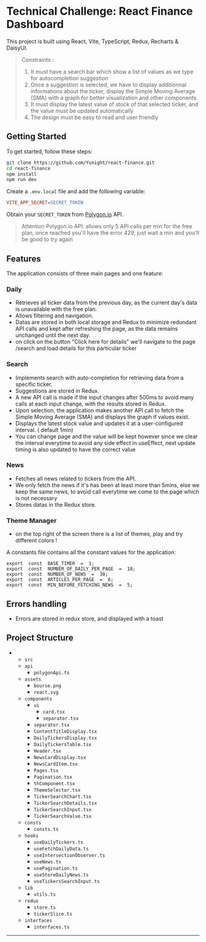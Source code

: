 

# Technical Challenge: React Finance Dashboard

This project is built using React, Vite, TypeScript, Redux, Recharts & DaisyUI. 

> Constraints :
>  1. It must have a search bar which show a list of values as we type for autocompletion suggestion
>  2. Once a suggestion is selected, we have to display additionnal informations about the ticker, display the Simple Moving
> Average (SMA) with a graph for better visualization and other components
>  3. It must display the latest value of stock of that selected ticker, and the value must be updated automatically
>  4. The design must be easy to read and user friendly

## Getting Started

To get started, follow these steps:

```bash
git clone https://github.com/Yunight/react-finance.git 
cd react-finance 
npm install 
npm run dev
```

Create a `.env.local` file and add the following variable:

```makefile
VITE_APP_SECRET=SECRET_TOKEN
```

Obtain your `SECRET_TOKEN` from [Polygon.io](https://polygon.io/) API. 
> Attention Polygon.io API. allows only 5 API calls per min for the free plan, once reached you'll have the error 429, just wait a min and you'll be good to try again

## Features

The application consists of three main pages and one feature:

### Daily

- Retrieves all ticker data from the previous day, as the current day's data is unavailable with the free plan.
- Allows filtering and navigation.
- Datas are stored in both local storage and Redux to minimize redundant API calls and kept after refreshing the page, as the data remains unchanged until the next day.
- on click on the button "Click here for details" we'll navigate to the page /search and load details for this particular ticker

### Search

- Implements search with auto-completion for retrieving data from a specific ticker.
- Suggestions are stored in Redux.
- A new API call is made if the input changes after 500ms to avoid many calls at each input change, with the results stored in Redux.
- Upon selection, the application makes another API call to fetch the Simple Moving Average (SMA) and displays the graph if values exist.
- Displays the latest stock value and updates it at a user-configured interval. ( default 1min)
- You can change page and the value will be kept however since we clear the interval everytime to avoid any side effect in useEffect, next update timing is also updated to have the correct value

### News

- Fetches all news related to tickers from the API.
- We only fetch the news if it's has been at least more than 5mins, else we keep the same news, to avoid call everytime we come to the page which is not necessary
- Stores datas in the Redux store.

### Theme Manager

- on the top right of the screen there is a list of themes, play and try different colors !

A constants file contains all the constant values for the application:

```arduino
export  const  BASE_TIMER  =  1;
export  const  NUMBER_OF_DAILY_PER_PAGE  =  18;
export  const  NUMBER_OF_NEWS  =  30;
export  const  ARTICLES_PER_PAGE  =  6;
export  const  MIN_BEFORE_FETCHING_NEWS  =  5;
```

## Errors handling
 - Errors are stored in redux store, and displayed with a toast 

## Project Structure


- - `src`
  - `api`
    - `polygonApi.ts`
  - `assets`
    - `bourse.png`
    - `react.svg`
  - `components`
    - `ui`
      - `card.tsx`
      - `separator.tsx`
    - `separator.tsx`
    - `ContentTitleDisplay.tsx`
    - `DailyTickersDisplay.tsx`
    - `DailyTickersTable.tsx`
    - `Header.tsx`
    - `NewsCardDisplay.tsx`
    - `NewsCardItem.tsx`
    - `Pages.tsx`
    - `Pagination.tsx`
    - `thComponent.tsx`
    - `ThemeSelector.tsx`
    - `TickerSearchChart.tsx`
    - `TickerSearchDetails.tsx`
    - `TickerSearchInput.tsx`
    - `TickerSearchValue.tsx`
  - `consts`
    - `consts.ts`
  - `hooks`
    - `useDailyTickers.ts`
    - `useFetchDailyData.ts`
    -  `useIntersectionObserver.ts`
    - `useNews.ts`
    - `usePagination.ts`
    - `useStoreDailyNews.ts` 
    - `useTickersSearchInput.ts`
  - `lib`
    - `utils.ts`
  - `redux`
    - `store.ts`
    - `tickerSlice.ts`
  - `interfaces`
    - `interfaces.ts`
---
